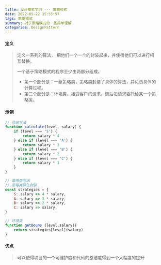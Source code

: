 ```yaml
---
title: 设计模式学习 --- 策略模式
date: 2022-05-22 15:55:57
tags: 策略模式
summary: 对于策略模式的一些简单理解
categories: DesignPattern
---
```


#### 定义

> 定义一系列的算法，  把他们一个一个的封装起来，并使得他们可以进行相互替换。
>
> 一个基于策略模式的程序至少由两部分组成。
>
>  + 第一个部分是：一组策略类，策略类封装了具体的算法，并负责具体的计算过程。
>  + 第二个部分是：环境类，接受客户的请求，随后把请求委托给某一个策略类。

#### 示例

```javascript
// 传统写法
function calculate(level, salary) {
    if (level === 'S') {
        return salary * 4
    } else if (level === 'A') {
        return salary * 3
    } else if (level === 'B') {
        return salary * 2
    } else if (level === 'C') {
        return salary * 1
    }
}

// 策略类写法
// 策略类算法封装
const strategies = {
    S: salary => 4 * salary,
    A: salary => 3 * salary,
    B: salary => 2 * salary,
    C: salary => salary,
}

// 环境类
function getBouns (level,salary){
    return strategies[level](salary)
}
```



#### 优点

> 可以使得项目的一个可维护度和代码的整洁度得到一个大幅度的提升

